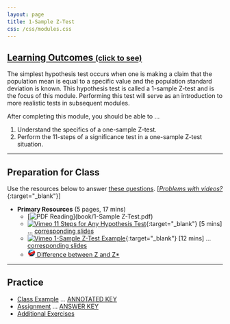 ```yaml
---
layout: page
title: 1-Sample Z-Test
css: /css/modules.css
---
```


<div class="panel-group-ILOs">
  <div class="panel panel-default">
    <div class="panel-heading">
      <h2 class="panel-title">
        <a data-toggle="collapse" href="#ILOs">Learning Outcomes <small>(click to see)</small></a>
      </h2>
    </div>
    <div id="ILOs" class="panel-collapse collapse">
      <div class="panel-body">
The simplest hypothesis test occurs when one is making a claim that the population mean is equal to a specific value and the population standard deviation is known.  This hypothesis test is called a 1-sample Z-test and is the focus of this module.  Performing this test will serve as an introduction to more realistic tests in subsequent modules.

<p>After completing this module, you should be able to ...</p>

<ol>
  <li>Understand the specifics of a one-sample Z-test.</li>
  <li>Perform the 11-steps of a significance test in a one-sample Z-test situation.</li>
</ol>
      </div>
    </div>
  </div>
</div>

----

## Preparation for Class

Use the resources below to answer [these questions](Prep/1SampleZ). [[*Problems with videos?*](../resources/FAQs/videos){:target="_blank"}]

* **Primary Resources** (5 pages, 17 mins)
  * [![PDF](../img/pdf.png) Reading](book/1-Sample Z-Test.pdf)
  * [![Vimeo](../img/dhovid.png) 11 Steps for Any Hypothesis Test](https://vimeo.com/user45324800/hotest-11steps){:target="_blank"} [5 mins] ... [corresponding slides](PPT/1SampleZ_PPT1.pptx)
  * [![Vimeo](../img/dhovid.png) 1-Sample Z-Test Example](https://vimeo.com/user45324800/ztest-ex1){:target="_blank"} [12 mins] ... [corresponding slides](PPT/1SampleZ_PPT2.pptx)
  * [![Web](../img/web.png) Difference between Z and Z*](Explanations/Diff_Z_and_Zstar)

----

## Practice

* [Class Example](CE/1SampleZ_CExmpl) ... [ANNOTATED KEY](CE/KEY_1SampleZ_CExmpl)
* [Assignment](CE/1SampleZ_CE1) ... [ANSWER KEY](CE/KEY_1SampleZ_CE)
* [Additional Exercises](CE/1SampleZ_CE2)

<!---
&nbsp;

----

## Archived Materials

* [Old Lecture Slides](PPT/1SampleZ_PPT_old.pptx)
* [![Vimeo](../img/dhovid.png) 1-Sample Z-test in R](https://vimeo.com/user45324800/ztest){:target="_blank"} [6 mins] [![Web](../img/web.png)](HO/1SampleZ_RHO.html){:target="_blank"}  [![R](../img/Rlogo.png)](HO/1SampleZ_RHO.R){:target="_blank"}

--->
